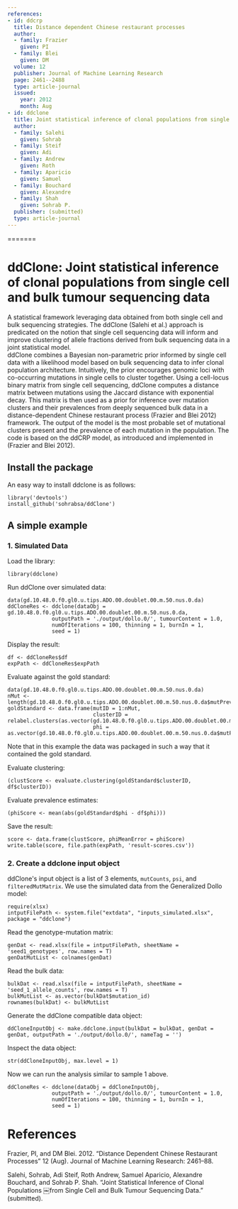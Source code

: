 ```yaml
---
references:
- id: ddcrp
  title: Distance dependent Chinese restaurant processes
  author:
  - family: Frazier
    given: PI
  - family: Blei
    given: DM
  volume: 12
  publisher: Journal of Machine Learning Research
  page: 2461--2488
  type: article-journal
  issued:
    year: 2012
    month: Aug
- id: ddclone
  title: Joint statistical inference of clonal populations from single cell and bulk tumour sequencing data
  author:
  - family: Salehi
    given: Sohrab
  - family: Steif
    given: Adi
  - family: Andrew
    given: Roth
  - family: Aparicio
    given: Samuel
  - family: Bouchard
    given: Alexandre
  - family: Shah
    given: Sohrab P.
  publisher: (submitted)
  type: article-journal
---
```




=======
# ddClone: Joint statistical inference of clonal populations from single cell and bulk tumour sequencing data

A statistical framework leveraging data obtained from both single cell and bulk sequencing strategies. 
The ddClone (Salehi et al.) approach is predicated on the notion that single cell sequencing
data will inform and improve clustering of allele fractions
derived from bulk sequencing data in a joint statistical model.  
ddClone combines a Bayesian non-parametric prior informed by single cell
data with a likelihood model based on bulk sequencing data to infer
clonal population architecture. Intuitively, the prior encourages genomic
loci with co-occurring mutations in single cells to cluster together.
Using a cell-locus binary matrix from single cell sequencing,
ddClone computes a distance matrix between mutations using the Jaccard distance with exponential decay.
This matrix is then used as a prior for inference over mutation clusters and their prevalences from deeply
sequenced bulk data in a distance-dependent Chinese restaurant process (Frazier and Blei 2012) framework.
The output of the model is the most probable set of mutational clusters present and the
prevalence of each mutation in the population.
The code is based on the ddCRP model, as introduced and implemented in (Frazier and Blei 2012).


## Install the package

An easy way to install ddclone is as follows:

```{r}
library('devtools')
install_github('sohrabsa/ddClone')
```

## A simple example

### 1. Simulated Data

Load the library:
```{r}
library(ddclone)
```

Run ddClone over simulated data:
```{r}
data(gd.10.48.0.f0.gl0.u.tips.ADO.00.doublet.00.m.50.nus.0.da)
ddCloneRes <- ddclone(dataObj = gd.10.48.0.f0.gl0.u.tips.ADO.00.doublet.00.m.50.nus.0.da,
              outputPath = './output/dollo.0/', tumourContent = 1.0,
              numOfIterations = 100, thinning = 1, burnIn = 1,
              seed = 1)
```

Display the result:
```{r}
df <- ddCloneRes$df
expPath <- ddCloneRes$expPath
```

Evaluate against the gold standard:
```{r}
data(gd.10.48.0.f0.gl0.u.tips.ADO.00.doublet.00.m.50.nus.0.da)
nMut <- length(gd.10.48.0.f0.gl0.u.tips.ADO.00.doublet.00.m.50.nus.0.da$mutPrevalence)
goldStandard <- data.frame(mutID = 1:nMut,
                           clusterID = relabel.clusters(as.vector(gd.10.48.0.f0.gl0.u.tips.ADO.00.doublet.00.m.50.nus.0.da$mutPrevalence)),
                           phi = as.vector(gd.10.48.0.f0.gl0.u.tips.ADO.00.doublet.00.m.50.nus.0.da$mutPrevalence))
```
Note that in this example the data was packaged in such a way that it contained the gold standard. 


Evaluate clustering:
```{r}
(clustScore <- evaluate.clustering(goldStandard$clusterID, df$clusterID))
```

Evaluate prevalence estimates:
```{r}
(phiScore <- mean(abs(goldStandard$phi - df$phi)))
```

Save the result:
```{r}
score <- data.frame(clustScore, phiMeanError = phiScore)
write.table(score, file.path(expPath, 'result-scores.csv'))
```

### 2. Create a ddclone input object
ddClone's input object is a list of 3 elements, `mutCounts`, `psi`, and `filteredMutMatrix`.
We use the simulated data from the Generalized Dollo model:
```{r}
require(xlsx)
intputFilePath <- system.file("extdata", "inputs_simulated.xlsx", package = "ddclone")
```

Read the genotype-mutation matrix:
```{r}
genDat <- read.xlsx(file = intputFilePath, sheetName = 'seed1_genotypes', row.names = T)
genDatMutList <- colnames(genDat)
```

Read the bulk data:
```{r}
bulkDat <- read.xlsx(file = intputFilePath, sheetName = 'seed_1_allele_counts', row.names = T)
bulkMutList <- as.vector(bulkDat$mutation_id)
rownames(bulkDat) <- bulkMutList
```

Generate the ddClone compatible data object:
```{r}
ddCloneInputObj <- make.ddclone.input(bulkDat = bulkDat, genDat = genDat, outputPath = './output/dollo.0/', nameTag = '')
```

Inspect the data object:
```{r}
str(ddCloneInputObj, max.level = 1)
```
Now we can run the analysis similar to sample 1 above.
```{r}
ddCloneRes <- ddclone(dataObj = ddCloneInputObj,
              outputPath = './output/dollo.0/', tumourContent = 1.0,
              numOfIterations = 100, thinning = 1, burnIn = 1,
              seed = 1)
```

# References
Frazier, PI, and DM Blei. 2012. “Distance Dependent Chinese Restaurant Processes” 12 (Aug). Journal of Machine Learning Research: 2461–88.

Salehi, Sohrab, Adi Steif, Roth Andrew, Samuel Aparicio, Alexandre Bouchard, and Sohrab P. Shah. “Joint Statistical Inference of Clonal Populations ￼from Single Cell and Bulk Tumour Sequencing Data.” (submitted).
